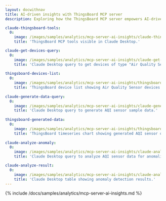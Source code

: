 ```yaml
---
layout: docwithnav
title: AI-driven insights with ThingsBoard MCP server
description: Exploring how the ThingsBoard MCP server empowers AI-driven insights for smarter IoT data management

claude-thingsboard-tools:
  0:
    image: /images/samples/analytics/mcp-server-ai-insights/claude-thingsboard-tools.png
    title: 'ThingsBoard MCP tools visible in Claude Desktop.'

claude-get-devices-query:
  0:
    image: /images/samples/analytics/mcp-server-ai-insights/claude-get-devices-query.png
    title: 'Claude Desktop query to get devices of type "Air Quality Sensor".'
    
thingsboard-devices-list:
  0:
    image: /images/samples/analytics/mcp-server-ai-insights/thingsboard-devices-list.png
    title: 'ThingsBoard device list showing Air Quality Sensor devices.'
    
claude-generate-data-query:
  0:
    image: /images/samples/analytics/mcp-server-ai-insights/claude-generate-data-query.png
    title: 'Claude Desktop query to generate AQI sensor sample data.'
    
thingsboard-generated-data:
  0:
    image: /images/samples/analytics/mcp-server-ai-insights/thingsboard-generated-data.png
    title: 'ThingsBoard timeseries chart showing generated AQI sensor data.'
    
claude-analyze-anomaly:
  0:
    image: /images/samples/analytics/mcp-server-ai-insights/claude-analyze-anomaly.png
    title: 'Claude Desktop query to analyze AQI sensor data for anomalies.'

claude-analyze-result:
  0:
    image: /images/samples/analytics/mcp-server-ai-insights/claude-analyze-result.png
    title: 'Claude Desktop table showing anomaly detection results.'
---
```


{% include /docs/samples/analytics/mcp-server-ai-insights.md %}